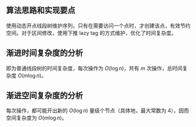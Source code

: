 ## 算法思路和实现要点

使用动态开点线段树维护序列，只有在需要访问一个点时，才创建该点，有效节约空间。对于区间修改，使用下推 lazy tag 的方式维护，优化了时间复杂度。

## 渐进时间复杂度的分析

即为普通线段树的时间复杂度，每次操作为 $O(\log n)$，共有 $m$ 次操作，总时间复杂度 $O(m \log n)$。

## 渐进空间复杂度的分析

每次操作，都可能开出新的 $O(\log n)$ 量级个节点（具体地，最大常数为 $4$），因而空间复杂度为 $O(m \log n)$。